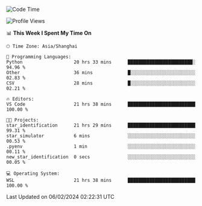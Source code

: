 <!--START_SECTION:waka-->
![Code Time](http://img.shields.io/badge/Code%20Time-1%2C497%20hrs%2048%20mins-blue)

![Profile Views](http://img.shields.io/badge/Profile%20Views-0-blue)

📊 **This Week I Spent My Time On** 

```text
🕑︎ Time Zone: Asia/Shanghai

💬 Programming Languages: 
Python                   20 hrs 33 mins      ████████████████████████░   94.96 % 
Other                    36 mins             █░░░░░░░░░░░░░░░░░░░░░░░░   02.83 % 
CSV                      28 mins             █░░░░░░░░░░░░░░░░░░░░░░░░   02.21 % 

🔥 Editors: 
VS Code                  21 hrs 38 mins      █████████████████████████   100.00 % 

🐱‍💻 Projects: 
star_identification      21 hrs 29 mins      █████████████████████████   99.31 % 
star_simulator           6 mins              ░░░░░░░░░░░░░░░░░░░░░░░░░   00.53 % 
.pyenv                   1 min               ░░░░░░░░░░░░░░░░░░░░░░░░░   00.11 % 
new_star_identification  0 secs              ░░░░░░░░░░░░░░░░░░░░░░░░░   00.05 % 

💻 Operating System: 
WSL                      21 hrs 38 mins      █████████████████████████   100.00 % 
```


 Last Updated on 06/02/2024 02:22:31 UTC
<!--END_SECTION:waka-->